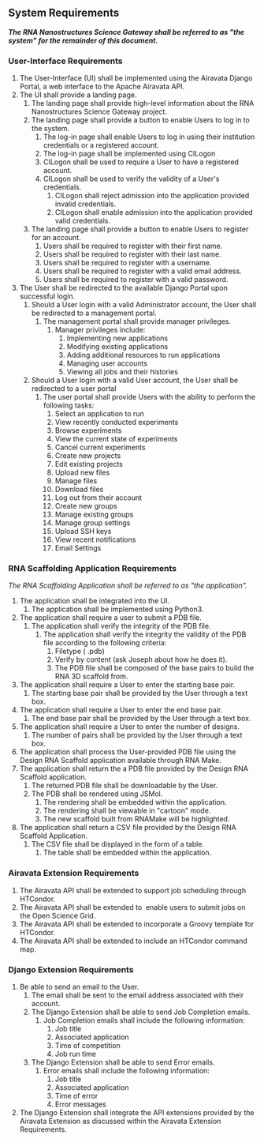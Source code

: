 ## System Requirements
***The RNA Nanostructures Science Gateway shall be referred to as "the system" for the remainder of this document.***

### User-Interface Requirements

1.  The User-Interface (UI) shall be implemented using the Airavata Django Portal, a web interface to the Apache Airavata API.
2.  The UI shall provide a landing page.
    1.  The landing page shall provide high-level information about the RNA Nanostructures Science Gateway project.
    2.  The landing page shall provide a button to enable Users to log in to the system.
        1.  The log-in page shall enable Users to log in using their institution credentials or a registered account.
        2.  The log-in page shall be implemented using CILogon
        3.  CILogon shall be used to require a User to have a registered account.
        4.  CILogon shall be used to verify the validity of a User's credentials.
            1.  CILogon shall reject admission into the application provided invalid credentials.
            2.  CILogon shall enable admission into the application provided valid credentials.
    3.  The landing page shall provide a button to enable Users to register for an account.
        1.  Users shall be required to register with their first name.
        2.  Users shall be required to register with their last name.
        3.  Users shall be required to register with a username.
        4.  Users shall be required to register with a valid email address.
        5.  Users shall be required to register with a valid password.
3.  The User shall be redirected to the available Django Portal upon successful login.
    1.  Should a User login with a valid Administrator account, the User shall be redirected to a management portal.
        1.  The management portal shall provide manager privileges.
            1.  Manager privileges include:
                1.  Implementing new applications
                2.  Modifying existing applications
                3.  Adding additional resources to run applications
                4.  Managing user accounts
                5.  Viewing all jobs and their histories
    2.  Should a User login with a valid User account, the User shall be redirected to a user portal
        1.  The user portal shall provide Users with the ability to perform the following tasks: 
            1.  Select an application to run
            2.  View recently conducted experiments
            3.  Browse experiments
            4.  View the current state of experiments
            5.  Cancel current experiments
            6.  Create new projects
            7.  Edit existing projects
            8.  Upload new files
            9.  Manage files
            10. Download files
            11. Log out from their account
            12. Create new groups
            13. Manage existing groups
            14. Manage group settings
            15. Upload SSH keys
            16. View recent notifications
            17. Email Settings

### RNA Scaffolding Application Requirements
*The RNA Scaffolding Application shall be referred to as "the application".*
1.  The application shall be integrated into the UI.
    1.  The application shall be implemented using Python3.
2.  The application shall require a user to submit a PDB file.
    1.  The application shall verify the integrity of the PDB file.
        1.  The application shall verify the integrity the validity of the PDB file according to the following criteria:
            1.  Filetype ( .pdb)
            2.  Verify by content (ask Joseph about how he does it).
            3.  The PDB file shall be composed of the base pairs to build the RNA 3D scaffold from.
3.  The application shall require a User to enter the starting base pair.
    1.  The starting base pair shall be provided by the User through a text box.
4.  The application shall require a User to enter the end base pair.
    1.  The end base pair shall be provided by the User through a text box.
5. The application shall require a User to enter the number of designs.
    1.  The number of pairs shall be provided by the User through a text box.
6. The application shall process the User-provided PDB file using the Design RNA Scaffold application available through RNA Make.
7. The application shall return the a PDB file provided by the Design RNA Scaffold application.
    1.  The returned PDB file shall be downloadable by the User.
    2.  The PDB shall be rendered using JSMol.
        1.  The rendering shall be embedded within the application.
        2.  The rendering shall be viewable in "cartoon" mode.
        3.  The new scaffold built from RNAMake will be highlighted.
8. The application shall return a CSV file provided by the Design RNA Scaffold Application.
    1.  The CSV file shall be displayed in the form of a table.
        1.  The table shall be embedded within the application.

### Airavata Extension Requirements
1.  The Airavata API shall be extended to support job scheduling through HTCondor.
2.  The Airavata API shall be extended to  enable users to submit jobs on the Open Science Grid.
3.  The Airavata API shall be extended to incorporate a Groovy template for HTCondor.
4.  The Airavata API shall be extended to include an HTCondor command map.

### Django Extension Requirements
1.  Be able to send an email to the User.
    1.  The email shall be sent to the email address associated with their account.
    2.  The Django Extension shall be able to send Job Completion emails.
        1.  Job Completion emails shall include the following information:
            1.  Job title
            2.  Associated application
            3.  Time of competition
            4.  Job run time
    3.  The Django Extension shall be able to send Error emails.
        1.  Error emails shall include the following information:
            1.  Job title
            2.  Associated application
            3.  Time of error
            4.  Error messages
2.  The Django Extension shall integrate the API extensions provided by the Airavata Extension as discussed within the Airavata Extension Requirements.
